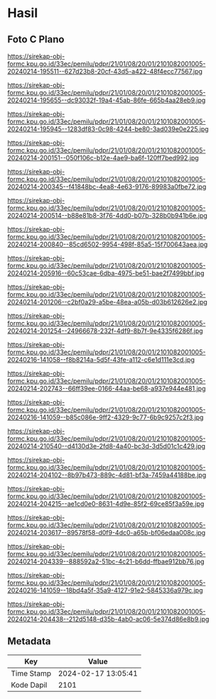 # Hasil

## Foto C Plano

https://sirekap-obj-formc.kpu.go.id/33ec/pemilu/pdpr/21/01/08/20/01/2101082001005-20240214-195511--627d23b8-20cf-43d5-a422-48f4ecc77567.jpg

https://sirekap-obj-formc.kpu.go.id/33ec/pemilu/pdpr/21/01/08/20/01/2101082001005-20240214-195655--dc93032f-19a4-45ab-86fe-665b4aa28eb9.jpg

https://sirekap-obj-formc.kpu.go.id/33ec/pemilu/pdpr/21/01/08/20/01/2101082001005-20240214-195945--1283df83-0c98-4244-be80-3ad039e0e225.jpg

https://sirekap-obj-formc.kpu.go.id/33ec/pemilu/pdpr/21/01/08/20/01/2101082001005-20240214-200151--050f106c-b12e-4ae9-ba6f-120ff7bed992.jpg

https://sirekap-obj-formc.kpu.go.id/33ec/pemilu/pdpr/21/01/08/20/01/2101082001005-20240214-200345--f41848bc-4ea8-4e63-9176-89983a0fbe72.jpg

https://sirekap-obj-formc.kpu.go.id/33ec/pemilu/pdpr/21/01/08/20/01/2101082001005-20240214-200514--b88e81b8-3f76-4dd0-b07b-328b0b941b6e.jpg

https://sirekap-obj-formc.kpu.go.id/33ec/pemilu/pdpr/21/01/08/20/01/2101082001005-20240214-200840--85cd6502-9954-498f-85a5-15f700643aea.jpg

https://sirekap-obj-formc.kpu.go.id/33ec/pemilu/pdpr/21/01/08/20/01/2101082001005-20240214-205916--60c53cae-6dba-4975-be51-bae2f7499bbf.jpg

https://sirekap-obj-formc.kpu.go.id/33ec/pemilu/pdpr/21/01/08/20/01/2101082001005-20240214-201206--c2bf0a29-a5be-48ea-a05b-d03b612626e2.jpg

https://sirekap-obj-formc.kpu.go.id/33ec/pemilu/pdpr/21/01/08/20/01/2101082001005-20240214-201254--24966678-232f-4df9-8b7f-9e4335f6286f.jpg

https://sirekap-obj-formc.kpu.go.id/33ec/pemilu/pdpr/21/01/08/20/01/2101082001005-20240216-141058--f8b8214a-5d5f-43fe-a112-c6e1d111e3cd.jpg

https://sirekap-obj-formc.kpu.go.id/33ec/pemilu/pdpr/21/01/08/20/01/2101082001005-20240214-202743--66ff39ee-0166-44aa-be68-a937e944e481.jpg

https://sirekap-obj-formc.kpu.go.id/33ec/pemilu/pdpr/21/01/08/20/01/2101082001005-20240216-141059--b85c086e-9ff2-4329-9c77-6b9c9257c2f3.jpg

https://sirekap-obj-formc.kpu.go.id/33ec/pemilu/pdpr/21/01/08/20/01/2101082001005-20240214-210540--d4130d3e-2fd8-4a40-bc3d-3d5d01c1c429.jpg

https://sirekap-obj-formc.kpu.go.id/33ec/pemilu/pdpr/21/01/08/20/01/2101082001005-20240214-204102--8b97b473-889c-4d81-bf3a-7459a44188be.jpg

https://sirekap-obj-formc.kpu.go.id/33ec/pemilu/pdpr/21/01/08/20/01/2101082001005-20240214-204215--ae1cd0e0-8631-4d9e-85f2-69ce85f3a59e.jpg

https://sirekap-obj-formc.kpu.go.id/33ec/pemilu/pdpr/21/01/08/20/01/2101082001005-20240214-203617--89578f58-d0f9-4dc0-a65b-bf06edaa008c.jpg

https://sirekap-obj-formc.kpu.go.id/33ec/pemilu/pdpr/21/01/08/20/01/2101082001005-20240214-204339--888592a2-51bc-4c21-b6dd-ffbae912bb76.jpg

https://sirekap-obj-formc.kpu.go.id/33ec/pemilu/pdpr/21/01/08/20/01/2101082001005-20240216-141059--18bd4a5f-35a9-4127-91e2-5845336a979c.jpg

https://sirekap-obj-formc.kpu.go.id/33ec/pemilu/pdpr/21/01/08/20/01/2101082001005-20240214-204438--212d5148-d35b-4ab0-ac06-5e374d86e8b9.jpg


## Metadata

| Key        | Value               |
| ---------- | ------------------- |
| Time Stamp | 2024-02-17 13:05:41 |
| Kode Dapil | 2101                |



